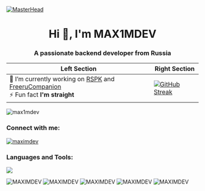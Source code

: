 [![MasterHead](https://blogger.googleusercontent.com/img/a/AVvXsEiJx3pJc3VF1IilDrrkWThwLz9fc4OorboVwvf5AI7YYQSOQCvvPZ1kKuAozxtJ1bt8Jt3KYMDdQv1YhKWk8sW_OWO6bNQtP_oDOtps0C3ZWTyYhkfGLWb54vj027CG9SoJN-8dZu2k4BGs22FGwOO-rOQnnbLuvhNU3J1uVm_XAKwfptI-jWkLgu__2r4)](https://github.com/MAX1MDEV)

<h1 align="center">Hi 👋, I'm MAX1MDEV</h1>
<h3 align="center">A passionate backend developer from Russia</h3>

| Left Section | Right Section |
|--------------|---------------|
| 🔭 I’m currently working on [RSPK](http://maximdev.h1n.ru/RSPK/) and [FreeruCompanion](https://github.com/MAX1MDEV/FreeruCompanion) <br> ⚡ Fun fact **I'm straight** | <a href="https://git.io/streak-stats"><img src="https://github-readme-streak-stats.herokuapp.com/?user=max1mdev&theme=dark" alt="GitHub Streak"/></a> |

<p align="left"> <img src="https://komarev.com/ghpvc/?username=max1mdev&label=Profile%20views&color=0e75b6&style=flat" alt="max1mdev" /> </p>

<h3 align="left">Connect with me:</h3>
<p align="left">
<a href="https://discordapp.com/users/390102465586003978" target="blank"><img align="center" src="https://skillicons.dev/icons?i=discord" alt="maximdev"/></a>
</p>

<h3 align="left">Languages and Tools:</h3>
<p align="left">
    <img src="https://skillicons.dev/icons?i=c,cs,cpp,py,java,kotlin,androidstudio,nodejs,figma,postman,php,html,css,vscode,visualstudio,sublime,heroku,git,windows" />
</p>

![MAXIMDEV](https://github-profile-summary-cards.vercel.app/api/cards/profile-details?username=max1mdev&theme=solarized_dark)
![MAXIMDEV](https://github-profile-summary-cards.vercel.app/api/cards/stats?username=max1mdev&theme=solarized_dark)
![MAXIMDEV](https://github-profile-summary-cards.vercel.app/api/cards/most-commit-language?username=max1mdev&theme=solarized_dark)
![MAXIMDEV](https://github-profile-summary-cards.vercel.app/api/cards/repos-per-language?username=max1mdev&theme=solarized_dark)
![MAXIMDEV](https://github-profile-summary-cards.vercel.app/api/cards/productive-time?username=max1mdev&theme=solarized_dark)
